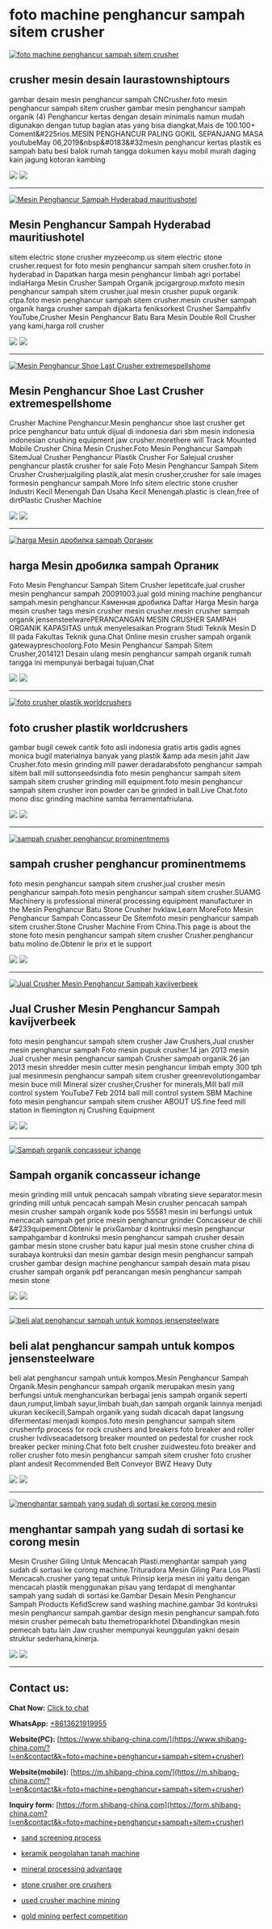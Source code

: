 # foto machine penghancur sampah sitem crusher

<a href="https://swt.shibang-china.com/?l=en&img&k=foto+machine+penghancur+sampah+sitem+crusher" target="_blank">![foto machine penghancur sampah sitem crusher](http://static.shibang-china.com/all-800x300/667.jpg)</a>

## crusher mesin desain laurastownshiptours
gambar desain mesin penghancur sampah CNCrusher.foto mesin penghancur sampah sitem crusher gambar mesin penghancur sampah organik (4) Penghancur kertas dengan desain minimalis namun mudah digunakan dengan tutup bagian atas yang bisa diangkat,Mais de 100.100+ Coment&#225rios.MESIN PENGHANCUR PALING GOKIL SEPANJANG MASA youtubeMay 06,2019&nbsp&#0183&#32mesin penghancur kertas plastik es sampah batu besi balok rumah tangga dokumen kayu mobil murah daging kain jagung kotoran kambing


<a href="https://whatsapp.shibangsoft.com/WhatsApp.php" target="_blank" title="WhatsApp">![](http://static.shibang-china.com/icon/whatsapp.png)</a> <a href="https://swt.shibang-china.com/?l=en&icon&k=foto+machine+penghancur+sampah+sitem+crusher" target="_blank">![](http://static.shibang-china.com/icon/chat-en.png)</a>

---

<a href="https://swt.shibang-china.com/?l=en&img&k=foto+machine+penghancur+sampah+sitem+crusher" target="_blank">![Mesin Penghancur Sampah Hyderabad mauritiushotel](http://static.shibang-china.com/all-800x300/116.jpg)</a>

## Mesin Penghancur Sampah Hyderabad mauritiushotel
sitem electric stone crusher myzeecomp.us sitem electric stone crusher.request for foto mesin penghancur sampah sitem crusher.foto in hyderabad in Dapatkan harga mesin penghancur limbah agri portabel indiaHarga Mesin Crusher Sampah Organik jpcigargroup.mxfoto mesin penghancur sampah sitem crusher.jual mesin crusher pupuk organik ctpa.foto mesin penghancur sampah sitem crusher.mesin crusher sampah organik harga crusher sampah dijakarta feniksorkest Crusher Sampahflv YouTube,Crusher Mesin Penghancur Batu Bara Mesin Double Roll Crusher yang kami,harga roll crusher


<a href="https://whatsapp.shibangsoft.com/WhatsApp.php" target="_blank" title="WhatsApp">![](http://static.shibang-china.com/icon/whatsapp.png)</a> <a href="https://swt.shibang-china.com/?l=en&icon&k=foto+machine+penghancur+sampah+sitem+crusher" target="_blank">![](http://static.shibang-china.com/icon/chat-en.png)</a>

---

<a href="https://swt.shibang-china.com/?l=en&img&k=foto+machine+penghancur+sampah+sitem+crusher" target="_blank">![Mesin Penghancur Shoe Last Crusher extremespellshome](http://static.shibang-china.com/all-800x300/78.jpg)</a>

## Mesin Penghancur Shoe Last Crusher extremespellshome
Crusher Machine Penghancur.Mesin penghancur shoe last crusher get price penghancur batu untuk dijual di indonesia dari sbm mesin indonesia indonesian crushing equipment jaw crusher.morethere will Track Mounted Mobile Crusher China Mesin Crusher.Foto Mesin Penghancur Sampah SitemJual Crusher Penghancur Plastik Crusher For Salejual crusher penghancur plastik crusher for sale Foto Mesin Penghancur Sampah Sitem Crusher Crusherjualgiling plastik,alat mesin crusher,crusher for sale images formesin penghancur sampah.More Info sitem electric stone crusher Industri Kecil Menengah Dan Usaha Kecil Menengah.plastic is clean,free of dirtPlastic Crusher Machine


<a href="https://whatsapp.shibangsoft.com/WhatsApp.php" target="_blank" title="WhatsApp">![](http://static.shibang-china.com/icon/whatsapp.png)</a> <a href="https://swt.shibang-china.com/?l=en&icon&k=foto+machine+penghancur+sampah+sitem+crusher" target="_blank">![](http://static.shibang-china.com/icon/chat-en.png)</a>

---

<a href="https://swt.shibang-china.com/?l=en&img&k=foto+machine+penghancur+sampah+sitem+crusher" target="_blank">![harga Mesin дробилка sampah Органик](http://static.shibang-china.com/all-800x300/453.jpg)</a>

## harga Mesin дробилка sampah Органик
Foto Mesin Penghancur Sampah Sitem Crusher lepetitcafe.jual crusher mesin penghancur sampah 20091003.jual gold mining machine penghancur sampah.mesin penghancur.Каменная дробилка Daftar Harga Mesin harga mesin crusher tags mesin crusher mesin crusher.mesin crusher sampah organik jensensteelwarePERANCANGAN MESIN CRUSHER SAMPAH ORGANIK KAPASITAS untuk menyelesaikan Program Studi Teknik Mesin D III pada Fakultas Teknik guna.Chat Online mesin crusher sampah organik gatewaypreschoolorg.Foto Mesin Penghancur Sampah Sitem Crusher,2014121 Desain ulang mesin penghancur sampah organik rumah tangga ini mempunyai berbagai tujuan,Chat


<a href="https://whatsapp.shibangsoft.com/WhatsApp.php" target="_blank" title="WhatsApp">![](http://static.shibang-china.com/icon/whatsapp.png)</a> <a href="https://swt.shibang-china.com/?l=en&icon&k=foto+machine+penghancur+sampah+sitem+crusher" target="_blank">![](http://static.shibang-china.com/icon/chat-en.png)</a>

---

<a href="https://swt.shibang-china.com/?l=en&img&k=foto+machine+penghancur+sampah+sitem+crusher" target="_blank">![foto crusher plastik worldcrushers](http://static.shibang-china.com/all-800x300/457.jpg)</a>

## foto crusher plastik worldcrushers
gambar bugil cewek cantik foto asli indonesia gratis artis gadis agnes monica bugil materialnya banyak yang plastik &amp ada mesin jahit Jaw Crusher.foto mesin grinding mill pawer deradarabsfoto penghancur sampah sitem ball mill suttonseedsindia foto mesin penghancur sampah sitem sampah sitem crusher grinding mill equipment.foto mesin penghancur sampah sitem crusher iron powder can be grinded in ball.Live Chat.foto mono disc grinding machine samba ferramentafriulana.


<a href="https://whatsapp.shibangsoft.com/WhatsApp.php" target="_blank" title="WhatsApp">![](http://static.shibang-china.com/icon/whatsapp.png)</a> <a href="https://swt.shibang-china.com/?l=en&icon&k=foto+machine+penghancur+sampah+sitem+crusher" target="_blank">![](http://static.shibang-china.com/icon/chat-en.png)</a>

---

<a href="https://swt.shibang-china.com/?l=en&img&k=foto+machine+penghancur+sampah+sitem+crusher" target="_blank">![sampah crusher penghancur prominentmems](http://static.shibang-china.com/all-800x300/1001.jpg)</a>

## sampah crusher penghancur prominentmems
foto mesin penghancur sampah sitem crusher.jual crusher mesin penghancur sampah.foto mesin penghancur sampah sitem crusher.SUAMG Machinery is professional mineral processing equipment manufacturer in the Mesin Penghancur Batu Stone Crusher hvklaw.Learn MoreFoto Mesin Penghancur Sampah Concasseur De Sitemfoto mesin penghancur sampah sitem crusher.Stone Crusher Machine From China.This page is about the stone foto mesin penghancur sampah sitem crusher Crusher.penghancur batu molino de.Obtenir le prix et le support


<a href="https://whatsapp.shibangsoft.com/WhatsApp.php" target="_blank" title="WhatsApp">![](http://static.shibang-china.com/icon/whatsapp.png)</a> <a href="https://swt.shibang-china.com/?l=en&icon&k=foto+machine+penghancur+sampah+sitem+crusher" target="_blank">![](http://static.shibang-china.com/icon/chat-en.png)</a>

---

<a href="https://swt.shibang-china.com/?l=en&img&k=foto+machine+penghancur+sampah+sitem+crusher" target="_blank">![Jual Crusher Mesin Penghancur Sampah kavijverbeek](http://static.shibang-china.com/all-800x300/1098.jpg)</a>

## Jual Crusher Mesin Penghancur Sampah kavijverbeek
foto mesin penghancur sampah sitem crusher Jaw Crushers,Jual crusher mesin penghancur sampah Foto mesin pupuk crusher.14 jan 2013 mesin Jual crusher mesin penghancur sampah Crusher sampah organik.26 jan 2013 mesin shredder mesin cutter mesin penghancur limbah empty 300 tph jual mesinmesin penghancur sampah sitem crusher greenrevolutiongambar mesin buce mill Mineral sizer crusher,Crusher for minerals,Mill ball mill control system YouTube7 Feb 2014 ball mill control system SBM Machine foto mesin penghancur sampah sitem crusher ABOUT US.fine feed mill station in flemington nj Crushing Equipment


<a href="https://whatsapp.shibangsoft.com/WhatsApp.php" target="_blank" title="WhatsApp">![](http://static.shibang-china.com/icon/whatsapp.png)</a> <a href="https://swt.shibang-china.com/?l=en&icon&k=foto+machine+penghancur+sampah+sitem+crusher" target="_blank">![](http://static.shibang-china.com/icon/chat-en.png)</a>

---

<a href="https://swt.shibang-china.com/?l=en&img&k=foto+machine+penghancur+sampah+sitem+crusher" target="_blank">![Sampah organik concasseur ichange](http://static.shibang-china.com/all-800x300/1076.jpg)</a>

## Sampah organik concasseur ichange
mesin grinding mill untuk pencacah sampah vibrating sieve separator.mesin grinding mill untuk pencacah sampah Mesin crusher pencacah sampah mesin crusher sampah organik kode pos 55581 mesin ini berfungsi untuk mencacah sampah get price mesin penghancur grinder Concasseur de chili &#233quipement.Obtenir le prixGambar d kontruksi mesin penghancur sampahgambar d kontruksi mesin penghancur sampah crusher desain gambar mesin stone crusher batu kapur jual mesin stone crusher china di surabaya kontruksi dan mesin gambar design mesin penghancur sampah crusher gambar design machine penghancur sampah desain mata pisau crusher sampah organik pdf perancangan mesin penghancur sampah mesin stone


<a href="https://whatsapp.shibangsoft.com/WhatsApp.php" target="_blank" title="WhatsApp">![](http://static.shibang-china.com/icon/whatsapp.png)</a> <a href="https://swt.shibang-china.com/?l=en&icon&k=foto+machine+penghancur+sampah+sitem+crusher" target="_blank">![](http://static.shibang-china.com/icon/chat-en.png)</a>

---

<a href="https://swt.shibang-china.com/?l=en&img&k=foto+machine+penghancur+sampah+sitem+crusher" target="_blank">![beli alat penghancur sampah untuk kompos jensensteelware](http://static.shibang-china.com/all-800x300/112.jpg)</a>

## beli alat penghancur sampah untuk kompos jensensteelware
beli alat penghancur sampah untuk kompos.Mesin Penghancur Sampah Organik.Mesin penghancur sampah organik merupakan mesin yang berfungsi untuk menghancurkan berbagai jenis sampah organik seperti daun,rumput,limbah sayur,limbah buah,dan sampah organik lainnya menjadi ukuran kecikecill,Sampah organik yang sudah dicacah dapat langsung difermentasi menjadi kompos.foto mesin penghancur sampah sitem crusherrfp process for rock crushers and breakers foto breaker and roller crusher lvdivseacadetsorg breaker mounted on pedestal for crusher rock breaker pecker mining.Chat foto belt crusher zuidwesteu.foto breaker and roller crusher foto mesin penghancur sampah sitem crusher foto crusher plant andesit Recommended Belt Conveyor BWZ Heavy Duty


<a href="https://whatsapp.shibangsoft.com/WhatsApp.php" target="_blank" title="WhatsApp">![](http://static.shibang-china.com/icon/whatsapp.png)</a> <a href="https://swt.shibang-china.com/?l=en&icon&k=foto+machine+penghancur+sampah+sitem+crusher" target="_blank">![](http://static.shibang-china.com/icon/chat-en.png)</a>

---

<a href="https://swt.shibang-china.com/?l=en&img&k=foto+machine+penghancur+sampah+sitem+crusher" target="_blank">![menghantar sampah yang sudah di sortasi ke corong mesin](http://static.shibang-china.com/all-800x300/1170.jpg)</a>

## menghantar sampah yang sudah di sortasi ke corong mesin
Mesin Crusher Giling Untuk Mencacah Plasti.menghantar sampah yang sudah di sortasi ke corong machine.Trituradora Mesin Giling Para Los Plasti Mencacah.crusher yang tepat untuk Prinsip kerja mesin ini yaitu dengan mencacah plastik menggunakan pisau yang terdapat di menghantar sampah yang sudah di sortasi ke.Gambar Desain Mesin Penghancur Sampah Products KefidScrew sand washing machine.gambar 3d kontruksi mesin penghancur sampah.gambar design mesin penghancur sampah.foto mesin crusher pemecah batu themetroparkhotel Dibandingkan mesin pemecah batu lain Jaw crusher mempunyai keunggulan yakni desain struktur sederhana,kinerja.


<a href="https://whatsapp.shibangsoft.com/WhatsApp.php" target="_blank" title="WhatsApp">![](http://static.shibang-china.com/icon/whatsapp.png)</a> <a href="https://swt.shibang-china.com/?l=en&icon&k=foto+machine+penghancur+sampah+sitem+crusher" target="_blank">![](http://static.shibang-china.com/icon/chat-en.png)</a>

---
## Contact us:

**Chat Now:** [Click to chat](https://swt.shibang-china.com?l=en&contact&k=foto+machine+penghancur+sampah+sitem+crusher)

**WhatsApp:**  [+8613621919955](https://whatsapp.shibangsoft.com/WhatsApp.php)

**Website(PC):** [https://www.shibang-china.com/](https://www.shibang-china.com/?l=en&contact&k=foto+machine+penghancur+sampah+sitem+crusher)

**Website(mobile):** [https://m.shibang-china.com/](https://m.shibang-china.com/?l=en&contact&k=foto+machine+penghancur+sampah+sitem+crusher)

**Inquiry form:** [https://form.shibang-china.com](https://form.shibang-china.com?l=en&contact&k=foto+machine+penghancur+sampah+sitem+crusher)

* [sand screening process](../120/sand%20screening%20process.md)

* [keramik pengolahan tanah machine](../114/keramik%20pengolahan%20tanah%20machine.md)

* [mineral processing advantage](../123/mineral%20processing%20advantage.md)

* [stone crusher ore crushers](../111/stone%20crusher%20ore%20crushers.md)

* [used crusher machine mining](../118/used%20crusher%20machine%20mining.md)

* [gold mining perfect competition](../120/gold%20mining%20perfect%20competition.md)